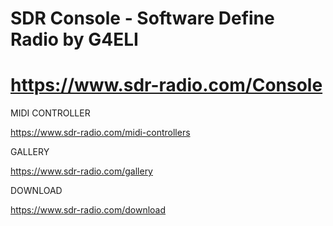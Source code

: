 # SDR Console - Software Define Radio by G4ELI
# https://www.sdr-radio.com/Console


MIDI CONTROLLER

https://www.sdr-radio.com/midi-controllers

GALLERY

https://www.sdr-radio.com/gallery

DOWNLOAD

https://www.sdr-radio.com/download
